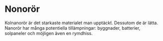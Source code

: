 # Nonorör

Kolnanorör är det starkaste materialet man upptäckt. Dessutom de är lätta.
Nanorör har många potentiella tillämpningar: byggnader, batterier, solpaneler
och möjligen även en rymdhiss.
